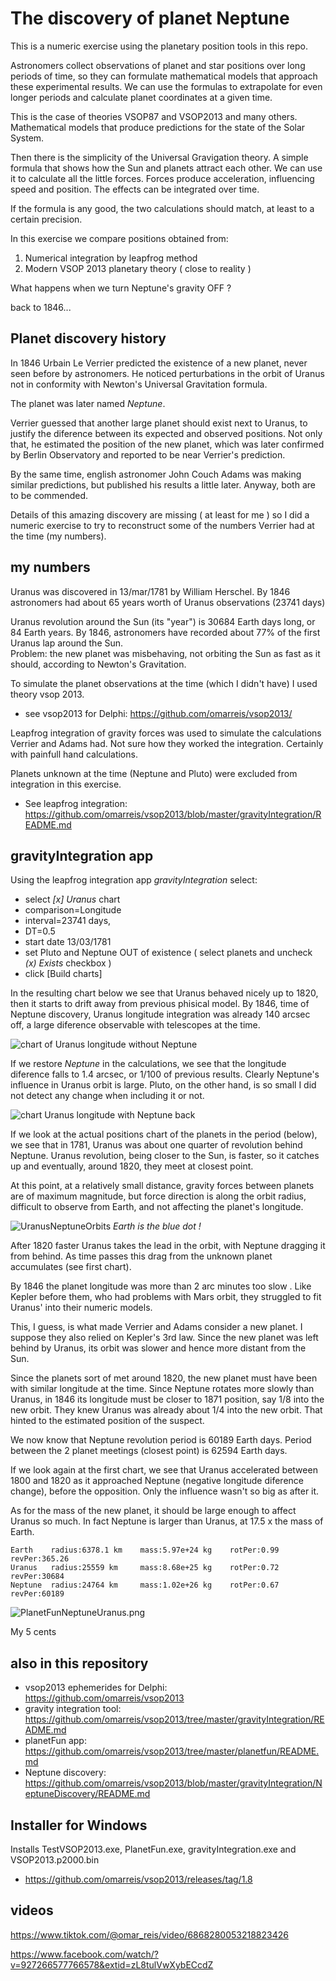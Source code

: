 # The discovery of planet Neptune

This is a numeric exercise using the planetary position tools in this repo.

Astronomers collect observations of planet and star positions over 
long periods of time, so they can formulate mathematical models
that approach these experimental results.
We can use the formulas to extrapolate for even longer periods
and calculate planet coordinates at a given time.

This is the case of theories VSOP87 and VSOP2013 and many others.
Mathematical models that produce predictions for
the state of the Solar System.

Then there is the simplicity of the Universal Gravigation theory.
A simple formula that shows how the Sun and planets attract each other.
We can use it to calculate all the little forces.
Forces produce acceleration, influencing speed and position. 
The effects can be integrated over time.
 
If the formula is any good, the two calculations should match, 
at least to a certain precision.

In this exercise we compare positions obtained from:

1) Numerical integration by leapfrog method
2) Modern VSOP 2013 planetary theory ( close to reality )

What happens when we turn Neptune's gravity OFF ?  

back to 1846...

## Planet discovery history

In 1846 Urbain Le Verrier predicted the existence of a new planet,
never seen before by astronomers. He noticed perturbations in the 
orbit of Uranus not in conformity with Newton's Universal Gravitation formula.

The planet was later named *Neptune*.

Verrier guessed that another large planet should exist next to Uranus, 
to justify the diference between its expected and observed positions. 
Not only that, he estimated the position of the new planet, 
which was later confirmed by Berlin Observatory and reported to be 
near Verrier's prediction.

By the same time, english astronomer John Couch Adams was making
similar predictions, but published his results a little later.
Anyway, both are to be commended.

Details of this amazing discovery are missing ( at least for me )
so I did a numeric exercise to try to reconstruct some of the 
numbers Verrier had at the time (my numbers).  

## my numbers

Uranus was discovered in 13/mar/1781 by William Herschel.
By 1846 astronomers had about 65 years worth of Uranus observations (23741 days)

Uranus revolution around the Sun (its "year") is 30684 Earth days long, or 84 Earth years. 
By 1846, astronomers have recorded about 77% of the first Uranus lap around the Sun.  
Problem: the new planet was misbehaving, not orbiting the Sun as fast as it should,
according to Newton's Gravitation.

To simulate the planet observations at the time (which I didn't have) I used theory vsop 2013. 

* see vsop2013 for Delphi: https://github.com/omarreis/vsop2013/

Leapfrog integration of gravity forces was used to simulate the calculations Verrier and Adams had.
Not sure how they worked the integration. Certainly with painfull hand calculations. 

Planets unknown at the time (Neptune and Pluto) were excluded from integration in this exercise.

* See leapfrog integration: https://github.com/omarreis/vsop2013/blob/master/gravityIntegration/README.md 
   
## gravityIntegration app

Using the leapfrog integration app *gravityIntegration* select:

  * select *[x] Uranus* chart
  * comparison=Longitude
  * interval=23741 days, 
  * DT=0.5 
  * start date 13/03/1781 
  * set Pluto and Neptune OUT of existence ( select planets and uncheck *(x) Exists* checkbox )
  * click [Build charts]

In the resulting chart below we see that Uranus behaved nicely up to 1820, 
then it starts to drift away from previous phisical model. By 1846, time of Neptune discovery, 
Uranus longitude integration was already 140 arcsec off, a large diference observable with telescopes at the time.

![chart of Uranus longitude without Neptune](UranusLongitudeNoNeptune.png)

If we restore *Neptune* in the calculations, we see that the longitude diference falls to 1.4 arcsec, or 1/100 of previous results. Clearly Neptune's influence in Uranus orbit is large. Pluto, on the other hand, is so small I did not detect any change when including it or not.  

![chart Uranus longitude with Neptune back](UranusLongitudeWithNeptuneAdded.png)

If we look at the actual positions chart of the planets in the period (below),
we see that in 1781, Uranus was about one quarter of revolution
behind Neptune.  Uranus revolution, being closer to the Sun,
is faster, so it catches up and eventually, around 1820, 
they meet at closest point.   

At this point, at a relatively small distance, gravity forces between planets 
are of maximum magnitude, but force direction is along the orbit radius,
difficult to observe from Earth, and not affecting the planet's longitude. 

![UranusNeptuneOrbits](UranusNeptune1871-1846.png)
*Earth is the blue dot !*

After 1820 faster Uranus takes the lead in the orbit, 
with Neptune dragging it from behind. As time passes this drag from 
the unknown planet accumulates (see first chart).  

By 1846 the planet longitude was more than 2 arc minutes too slow .
Like Kepler before them, who had problems with Mars orbit, 
they struggled to fit Uranus' into their numeric models. 

This, I guess, is what made Verrier and Adams consider a new planet.
I suppose they also relied on Kepler's 3rd law. Since the new planet was 
left behind by Uranus, its orbit was slower and hence more distant from the Sun.  

Since the planets sort of met around 1820, the new planet must have been 
with similar longitude at the time. Since Neptune rotates more slowly than Uranus, 
in 1846 its longitude must be closer to 1871 position, say 1/8 into the new orbit.
They knew Uranus was already about 1/4 into the new orbit. 
That hinted to the estimated position of the suspect.

We now know that Neptune revolution period is 60189 Earth days.
Period between the 2 planet meetings (closest point) is 62594 Earth days.

If we look again at the first chart, we see that Uranus accelerated between 
1800 and 1820 as it approached Neptune (negative longitude diference change),
before the opposition. Only the influence wasn't so big as after it.

As for the mass of the new planet, it should be large enough to affect Uranus so much.
In fact Neptune is larger than Uranus, at 17.5 x the mass of Earth. 


    Earth    radius:6378.1 km    mass:5.97e+24 kg    rotPer:0.99    revPer:365.26  
    Uranus   radius:25559 km     mass:8.68e+25 kg    rotPer:0.72    revPer:30684  
    Neptune  radius:24764 km     mass:1.02e+26 kg    rotPer:0.67    revPer:60189  
    
![PlanetFunNeptuneUranus.png](PlanetFunNeptuneUranus.png)


My 5 cents

## also in this repository
* vsop2013 ephemerides for Delphi: https://github.com/omarreis/vsop2013
* gravity integration tool: https://github.com/omarreis/vsop2013/tree/master/gravityIntegration/README.md
* planetFun app: https://github.com/omarreis/vsop2013/tree/master/planetfun/README.md
* Neptune discovery: https://github.com/omarreis/vsop2013/blob/master/gravityIntegration/NeptuneDiscovery/README.md

## Installer for Windows 

Installs TestVSOP2013.exe, PlanetFun.exe, gravityIntegration.exe and VSOP2013.p2000.bin

* https://github.com/omarreis/vsop2013/releases/tag/1.8

## videos

https://www.tiktok.com/@omar_reis/video/6868280053218823426

https://www.facebook.com/watch/?v=927266577766578&extid=zL8tulVwXybECcdZ


